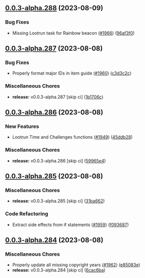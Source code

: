 ## [0.0.3-alpha.288](https://github.com/Wynntils/Artemis/compare/v0.0.3-alpha.287...v0.0.3-alpha.288) (2023-08-09)


### Bug Fixes

* Missing Lootrun task for Rainbow beacon ([#1966](https://github.com/Wynntils/Artemis/issues/1966)) ([96af3f0](https://github.com/Wynntils/Artemis/commit/96af3f07195cd6e84c76edfe3e34a98850904b7f))

## [0.0.3-alpha.287](https://github.com/Wynntils/Artemis/compare/v0.0.3-alpha.286...v0.0.3-alpha.287) (2023-08-08)


### Bug Fixes

* Properly format major IDs in item guide ([#1960](https://github.com/Wynntils/Artemis/issues/1960)) ([c3d3c2c](https://github.com/Wynntils/Artemis/commit/c3d3c2c903cd7090509ac0841ce49fb38a307a91))


### Miscellaneous Chores

* **release:** v0.0.3-alpha.287 [skip ci] ([1b1706c](https://github.com/Wynntils/Artemis/commit/1b1706c14e19e826872170e1bd722c9378b86935))

## [0.0.3-alpha.286](https://github.com/Wynntils/Artemis/compare/v0.0.3-alpha.285...v0.0.3-alpha.286) (2023-08-08)


### New Features

* Lootrun Time and Challenges functions ([#1949](https://github.com/Wynntils/Artemis/issues/1949)) ([45ddb28](https://github.com/Wynntils/Artemis/commit/45ddb28fd711986c0d0e2060f08dd406e90f4e41))


### Miscellaneous Chores

* **release:** v0.0.3-alpha.286 [skip ci] ([59965e4](https://github.com/Wynntils/Artemis/commit/59965e4ef09119a12330e26a45a71589d4375886))

## [0.0.3-alpha.285](https://github.com/Wynntils/Artemis/compare/v0.0.3-alpha.284...v0.0.3-alpha.285) (2023-08-08)


### Miscellaneous Chores

* **release:** v0.0.3-alpha.285 [skip ci] ([31ba662](https://github.com/Wynntils/Artemis/commit/31ba662116fec40ffb784ad4d718210a1dd4a629))


### Code Refactoring

* Extract side effects from if statements ([#1959](https://github.com/Wynntils/Artemis/issues/1959)) ([f093687](https://github.com/Wynntils/Artemis/commit/f09368754d7aed10d5e880376e906c687a763046))

## [0.0.3-alpha.284](https://github.com/Wynntils/Artemis/compare/v0.0.3-alpha.283...v0.0.3-alpha.284) (2023-08-08)


### Miscellaneous Chores

* Properly update all missing copyright years ([#1962](https://github.com/Wynntils/Artemis/issues/1962)) ([e85083e](https://github.com/Wynntils/Artemis/commit/e85083e6fababf6f5dd1459477742bed7832fe81))
* **release:** v0.0.3-alpha.284 [skip ci] ([6cac6ba](https://github.com/Wynntils/Artemis/commit/6cac6ba93fc8e4c0e9ec377417b59c554c79f872))

